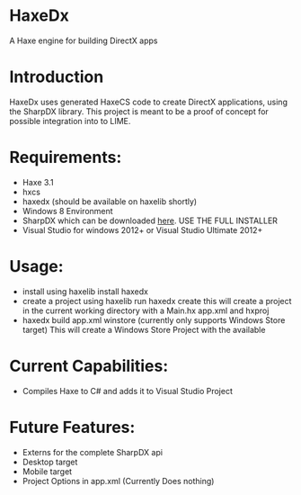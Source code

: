 HaxeDx
======

A Haxe engine for building DirectX apps

Introduction
============

HaxeDx uses generated HaxeCS code to create DirectX applications, using the SharpDX library. This project is meant to be a proof of concept for possible integration into to LIME.

Requirements:
=============


* Haxe 3.1
* hxcs
* haxedx (should be available on haxelib shortly)
* Windows 8 Environment
* SharpDX which can be downloaded [here](http://sharpdx.org/download/). USE THE FULL INSTALLER
* Visual Studio for windows 2012+ or Visual Studio Ultimate 2012+


Usage:
======

* install using haxelib install haxedx
* create a project using haxelib run haxedx create this will create a project in the current working directory with a Main.hx app.xml and hxproj
* haxedx build app.xml winstore (currently only supports Windows Store target)
This will create a Windows Store Project with the available 

Current Capabilities:
=====================
* Compiles Haxe to C# and adds it to Visual Studio Project
 
Future Features:
================
* Externs for the complete SharpDX api
* Desktop target
* Mobile target
* Project Options in app.xml (Currently Does nothing)

